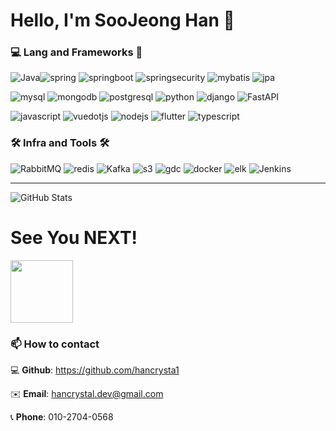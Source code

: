 <!-- ![Waving](https://capsule-render.vercel.app/api?type=waving&height=250&text=%20%20Welcome%20To%20My%20Step%20&fontAlign=40&fontAlignY=40&color=0:F0FFF0,50:98FB98,100:E0FFFF&fontColor=FFFFFF)-->
# Hello, I'm SooJeong Han 👋


<!--
**hancrysta1/hancrysta1** is a ✨ _special_ ✨ repository because its `README.md` (this file) appears on your GitHub profile.
## Hi there 👋

| Project Name | Description | Link |
|--------------|-------------|------|
| Project 1    | 설명1         | [Link](https://github.com/) |
| Project 2    | 설명2         | [Link](https://github.com/) |
Here are some ideas to get you started:

- 🔭 I’m currently working on ...
- 🌱 I’m currently learning ...
- 👯 I’m looking to collaborate on ...
- 🤔 I’m looking for help with ...
- 💬 Ask me about ...
- 📫 How to reach me: ...
- 😄 Pronouns: ...
- ⚡ Fun fact: ...
-->


<!-- ## ⚡ My Skills-->



### **💻 Lang and Frameworks 📱**
![Java](https://img.shields.io/badge/Java-ED8B00?style=flat&logo=java&logoColor=white)![spring](https://img.shields.io/badge/spring-6DB33F.svg?&style=flat&logo=spring&logoColor=white) 
![springboot](https://img.shields.io/badge/springboot-6DB33F.svg?&style=flat&logo=springboot&logoColor=white) 
![springsecurity](https://img.shields.io/badge/springsecurity-6DB33F.svg?&style=flat&logo=springsecurity&logoColor=white) 
![mybatis](https://img.shields.io/badge/Mybatis-DC382D.svg?&style=flat&logo=java&logoColor=white)
![jpa](https://img.shields.io/badge/JPA-6DB33F.svg?&style=flat&logo=java&logoColor=white)

![mysql](https://img.shields.io/badge/mysql-4479A1.svg?&style=flat&logo=mysql&logoColor=white) 
![mongodb](https://img.shields.io/badge/MongoDB-47A248.svg?&style=flat&logo=mongodb&logoColor=white)
![postgresql](https://img.shields.io/badge/postgresql-4169E1.svg?&style=flat&logo=postgresql&logoColor=white)
![python](https://img.shields.io/badge/python-3776AB.svg?&style=flat&logo=python&logoColor=white) 
![django](https://img.shields.io/badge/django-092E20.svg?&style=flat&logo=django&logoColor=white)
![FastAPI](https://img.shields.io/badge/fastapi-009688.svg?style=flat&logo=fastapi&color=teal)

![javascript](https://img.shields.io/badge/javascript-3776AB.svg?&style=flat&logo=python&logoColor=white)
![vuedotjs](https://img.shields.io/badge/vue.js-4FC08D.svg?&style=flat&logo=vuedotjs&logoColor=white) 
![nodejs](https://img.shields.io/badge/node.js-339933.svg?&style=flat&logo=node.js&logoColor=white)
![flutter](https://img.shields.io/badge/flutter-02569B.svg?&style=flat&logo=flutter&logoColor=white)
![typescript](https://img.shields.io/badge/typescript-3178C6.svg?style=flat&logo=typescript&color=blue)




### **🛠️ Infra and Tools 🛠️**

![RabbitMQ](https://img.shields.io/badge/rabbitmq-FF6600.svg?style=flat&logo=rabbitmq&color=orange)
![redis](https://img.shields.io/badge/redis-FF4438.svg?style=flat&&logo=redis&color=red)
![Kafka](https://img.shields.io/badge/kafka-231F20.svg?style=flat&logo=apache-kafka&color=black)
![s3](https://img.shields.io/badge/S3-569A31.svg?&style=flat&logo=amazons3&logoColor=white)
![gdc](https://img.shields.io/badge/Google_Distributed_Cloud-4285F4.svg?&style=flat&logo=googlecloud&logoColor=white) 
![docker](https://img.shields.io/badge/docker-2496ED.svg?&style=flat&logo=docker&logoColor=white)
![elk](https://img.shields.io/badge/ELK-005571.svg?&style=flat&logo=elasticsearch&logoColor=white)
![Jenkins](https://img.shields.io/badge/jenkins-D24939.svg?style=flat&logo=jenkins&color=red)





---
![GitHub Stats](https://github-readme-stats.vercel.app/api?username=hancrysta1&show_icons=true&theme=radical)

<!-- ### 🚌 Top Langs & Algorithm
![Top Langs](https://github-readme-stats.vercel.app/api/top-langs/?username=hancrysta1&layout=compact)
[![Solved.ac
프로필](http://mazassumnida.wtf/api/v2/generate_badge?boj=hancrystal)](https://solved.ac/hancrystal)
-->



# See You NEXT!
<img src="https://media.giphy.com/media/LmNwrBhejkK9EFP504/giphy.gif" width="100"/>

### 📫 How to contact
<!--
📲 **Tistory**: https://hansjour.tistory.com/

📚 **Velog**: https://velog.io/@hansjour/posts
-->
💻 **Github**: https://github.com/hancrysta1

✉️ **Email**: hancrystal.dev@gmail.com  

📞 **Phone**: 010-2704-0568






